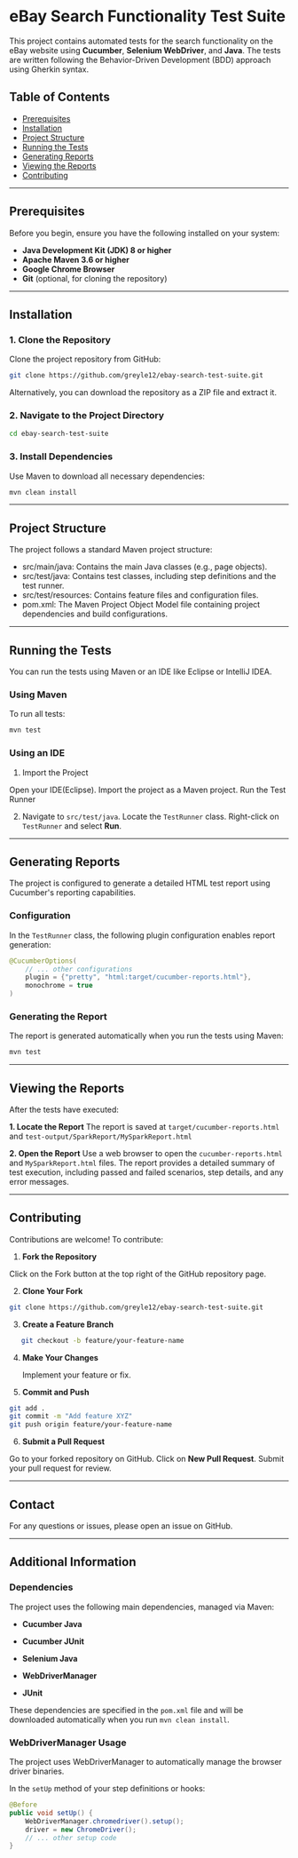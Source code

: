 # eBay Search Functionality Test Suite

This project contains automated tests for the search functionality on the eBay website using **Cucumber**, **Selenium WebDriver**, and **Java**. The tests are written following the Behavior-Driven Development (BDD) approach using Gherkin syntax.

## Table of Contents

- [Prerequisites](#prerequisites)
- [Installation](#installation)
- [Project Structure](#project-structure)
- [Running the Tests](#running-the-tests)
- [Generating Reports](#generating-reports)
- [Viewing the Reports](#viewing-the-reports)
- [Contributing](#contributing)


---

## Prerequisites

Before you begin, ensure you have the following installed on your system:

- **Java Development Kit (JDK) 8 or higher**
- **Apache Maven 3.6 or higher**
- **Google Chrome Browser**
- **Git** (optional, for cloning the repository)

---

## Installation

### **1. Clone the Repository**

Clone the project repository from GitHub:

```bash
git clone https://github.com/greyle12/ebay-search-test-suite.git
```
Alternatively, you can download the repository as a ZIP file and extract it.

### **2. Navigate to the Project Directory**

```bash
cd ebay-search-test-suite
```

### **3. Install Dependencies**

Use Maven to download all necessary dependencies:
```bash
mvn clean install
```

---

## Project Structure
The project follows a standard Maven project structure:

- src/main/java: Contains the main Java classes (e.g., page objects).
- src/test/java: Contains test classes, including step definitions and the test runner.
- src/test/resources: Contains feature files and configuration files.
- pom.xml: The Maven Project Object Model file containing project dependencies and build configurations.

---

## Running the Tests
You can run the tests using Maven or an IDE like Eclipse or IntelliJ IDEA.

### **Using Maven**
To run all tests:
```bash
mvn test
```

### **Using an IDE**
1. Import the Project

Open your IDE(Eclipse).
Import the project as a Maven project.
Run the Test Runner

2. Navigate to `src/test/java`.
Locate the `TestRunner` class.
Right-click on `TestRunner` and select **Run**.

---

## Generating Reports
The project is configured to generate a detailed HTML test report using Cucumber's reporting capabilities.

### **Configuration**
In the `TestRunner` class, the following plugin configuration enables report generation:
```java
@CucumberOptions(
    // ... other configurations
    plugin = {"pretty", "html:target/cucumber-reports.html"},
    monochrome = true
)
```
### **Generating the Report**
The report is generated automatically when you run the tests using Maven:
```bash
mvn test
```

---

## Viewing the Reports
After the tests have executed:

 **1. Locate the Report**
The report is saved at `target/cucumber-reports.html` and `test-output/SparkReport/MySparkReport.html`

**2. Open the Report**
Use a web browser to open the `cucumber-reports.html` and `MySparkReport.html` files.
The report provides a detailed summary of test execution, including passed and failed scenarios, step details, and any error messages.

---

## Contributing
Contributions are welcome! To contribute:

1. **Fork the Repository**

  Click on the Fork button at the top right of the GitHub repository page.

2. **Clone Your Fork**
```bash
git clone https://github.com/greyle12/ebay-search-test-suite.git
```
3. **Create a Feature Branch**
```bash
   git checkout -b feature/your-feature-name
```
4. **Make Your Changes**

   Implement your feature or fix.
5. **Commit and Push**
```bash
git add .
git commit -m "Add feature XYZ"
git push origin feature/your-feature-name
```
6. **Submit a Pull Request**

  Go to your forked repository on GitHub.
  Click on **New Pull Request**.
  Submit your pull request for review.

---

## Contact
For any questions or issues, please open an issue on GitHub.

---

## Additional Information
### **Dependencies**

The project uses the following main dependencies, managed via Maven:

- **Cucumber Java**

- **Cucumber JUnit**

- **Selenium Java**

- **WebDriverManager**

- **JUnit**

These dependencies are specified in the `pom.xml` file and will be downloaded automatically when you run `mvn clean install`.

### WebDriverManager Usage
The project uses WebDriverManager to automatically manage the browser driver binaries.

In the `setUp` method of your step definitions or hooks:
```java
@Before
public void setUp() {
    WebDriverManager.chromedriver().setup();
    driver = new ChromeDriver();
    // ... other setup code
}
```

   
